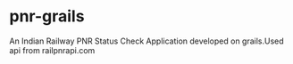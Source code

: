pnr-grails
==========

An Indian Railway PNR Status Check Application developed on grails.Used api from railpnrapi.com
